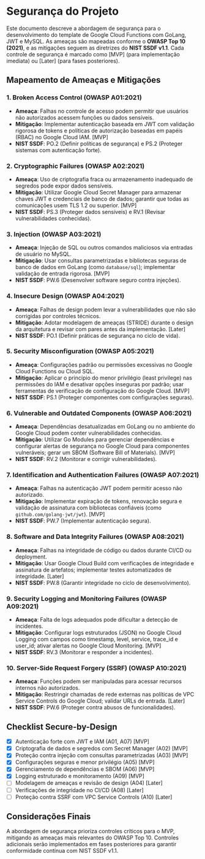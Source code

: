# Segurança do Projeto

Este documento descreve a abordagem de segurança para o desenvolvimento do template de Google Cloud Functions com GoLang, JWT e MySQL. As ameaças são mapeadas conforme o **OWASP Top 10 (2021)**, e as mitigações seguem as diretrizes do **NIST SSDF v1.1**. Cada controle de segurança é marcado como [MVP] (para implementação imediata) ou [Later] (para fases posteriores).

## Mapeamento de Ameaças e Mitigações

### 1. Broken Access Control (OWASP A01:2021)
- **Ameaça**: Falhas no controle de acesso podem permitir que usuários não autorizados acessem funções ou dados sensíveis.
- **Mitigação**: Implementar autenticação baseada em JWT com validação rigorosa de tokens e políticas de autorização baseadas em papéis (RBAC) no Google Cloud IAM. [MVP]
- **NIST SSDF**: PO.2 (Definir políticas de segurança) e PS.2 (Proteger sistemas com autenticação forte).

### 2. Cryptographic Failures (OWASP A02:2021)
- **Ameaça**: Uso de criptografia fraca ou armazenamento inadequado de segredos pode expor dados sensíveis.
- **Mitigação**: Utilizar Google Cloud Secret Manager para armazenar chaves JWT e credenciais de banco de dados; garantir que todas as comunicações usem TLS 1.2 ou superior. [MVP]
- **NIST SSDF**: PS.3 (Proteger dados sensíveis) e RV.1 (Revisar vulnerabilidades conhecidas).

### 3. Injection (OWASP A03:2021)
- **Ameaça**: Injeção de SQL ou outros comandos maliciosos via entradas de usuário no MySQL.
- **Mitigação**: Usar consultas parametrizadas e bibliotecas seguras de banco de dados em GoLang (como `database/sql`); implementar validação de entrada rigorosa. [MVP]
- **NIST SSDF**: PW.6 (Desenvolver software seguro contra injeções).

### 4. Insecure Design (OWASP A04:2021)
- **Ameaça**: Falhas de design podem levar a vulnerabilidades que não são corrigidas por controles técnicos.
- **Mitigação**: Adotar modelagem de ameaças (STRIDE) durante o design da arquitetura e revisar com pares antes da implementação. [Later]
- **NIST SSDF**: PO.1 (Definir práticas de segurança no ciclo de vida).

### 5. Security Misconfiguration (OWASP A05:2021)
- **Ameaça**: Configurações padrão ou permissões excessivas no Google Cloud Functions ou Cloud SQL.
- **Mitigação**: Aplicar o princípio do menor privilégio (least privilege) nas permissões do IAM e desativar opções inseguras por padrão; usar ferramentas de verificação de configuração do Google Cloud. [MVP]
- **NIST SSDF**: PS.1 (Proteger componentes com configurações seguras).

### 6. Vulnerable and Outdated Components (OWASP A06:2021)
- **Ameaça**: Dependências desatualizadas em GoLang ou no ambiente do Google Cloud podem conter vulnerabilidades conhecidas.
- **Mitigação**: Utilizar Go Modules para gerenciar dependências e configurar alertas de segurança no Google Cloud para componentes vulneráveis; gerar um SBOM (Software Bill of Materials). [MVP]
- **NIST SSDF**: RV.2 (Monitorar e corrigir vulnerabilidades).

### 7. Identification and Authentication Failures (OWASP A07:2021)
- **Ameaça**: Falhas na autenticação JWT podem permitir acesso não autorizado.
- **Mitigação**: Implementar expiração de tokens, renovação segura e validação de assinatura com bibliotecas confiáveis (como `github.com/golang-jwt/jwt`). [MVP]
- **NIST SSDF**: PW.7 (Implementar autenticação segura).

### 8. Software and Data Integrity Failures (OWASP A08:2021)
- **Ameaça**: Falhas na integridade de código ou dados durante CI/CD ou deployment.
- **Mitigação**: Usar Google Cloud Build com verificações de integridade e assinatura de artefatos; implementar testes automatizados de integridade. [Later]
- **NIST SSDF**: PW.8 (Garantir integridade no ciclo de desenvolvimento).

### 9. Security Logging and Monitoring Failures (OWASP A09:2021)
- **Ameaça**: Falta de logs adequados pode dificultar a detecção de incidentes.
- **Mitigação**: Configurar logs estruturados (JSON) no Google Cloud Logging com campos como timestamp, level, service, trace_id e user_id; ativar alertas no Google Cloud Monitoring. [MVP]
- **NIST SSDF**: RV.3 (Monitorar e responder a incidentes).

### 10. Server-Side Request Forgery (SSRF) (OWASP A10:2021)
- **Ameaça**: Funções podem ser manipuladas para acessar recursos internos não autorizados.
- **Mitigação**: Restringir chamadas de rede externas nas políticas de VPC Service Controls do Google Cloud; validar URLs de entrada. [Later]
- **NIST SSDF**: PW.6 (Proteger contra abusos de funcionalidades).

## Checklist Secure-by-Design

- [x] Autenticação forte com JWT e IAM (A01, A07) [MVP]
- [x] Criptografia de dados e segredos com Secret Manager (A02) [MVP]
- [x] Proteção contra injeção com consultas parametrizadas (A03) [MVP]
- [x] Configurações seguras e menor privilégio (A05) [MVP]
- [x] Gerenciamento de dependências e SBOM (A06) [MVP]
- [x] Logging estruturado e monitoramento (A09) [MVP]
- [ ] Modelagem de ameaças e revisão de design (A04) [Later]
- [ ] Verificações de integridade no CI/CD (A08) [Later]
- [ ] Proteção contra SSRF com VPC Service Controls (A10) [Later]

## Considerações Finais

A abordagem de segurança prioriza controles críticos para o MVP, mitigando as ameaças mais relevantes do OWASP Top 10. Controles adicionais serão implementados em fases posteriores para garantir conformidade contínua com NIST SSDF v1.1. 